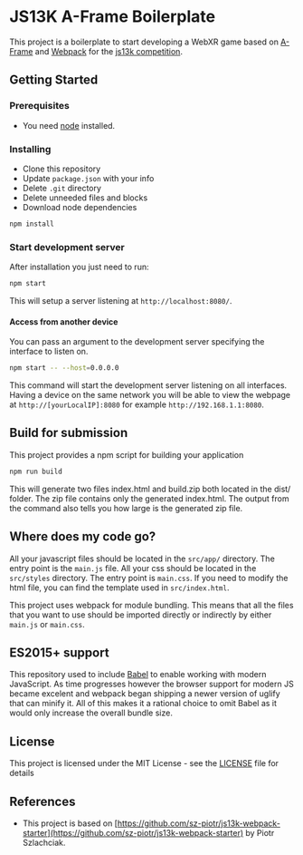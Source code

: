 # JS13K A-Frame Boilerplate

This project is a boilerplate to start developing a WebXR game based on [A-Frame](https://aframe.io/) and [Webpack](https://webpack.js.org/) for the [js13k competition](https://2019.js13kgames.com/).

## Getting Started

### Prerequisites

- You need [node](https://nodejs.org/en/download/current/) installed.

### Installing

- Clone this repository
- Update `package.json` with your info
- Delete `.git` directory
- Delete unneeded files and blocks
- Download node dependencies

```bash
npm install
```

### Start development server

After installation you just need to run:

```bash
npm start
```

This will setup a server listening at `http://localhost:8080/`.

#### Access from another device

You can pass an argument to the development server specifying the interface to listen on.

```bash
npm start -- --host=0.0.0.0
```

This command will start the development server listening on all interfaces. Having a device on the same network you will be able to view the webpage at `http://[yourLocalIP]:8080` for example `http://192.168.1.1:8080`.

## Build for submission

This project provides a npm script for building your application

```bash
npm run build
```

This will generate two files index.html and build.zip both located in the dist/ folder. The zip file contains only the generated index.html. The output from the command also tells you how large is the generated zip file.

## Where does my code go?

All your javascript files should be located in the `src/app/` directory. The entry point is the `main.js` file. All your css should be located in the `src/styles` directory. The entry point is `main.css`. If you need to modify the html file, you can find the template used in `src/index.html`.

This project uses webpack for module bundling. This means that all the files that you want to use should be imported directly or indirectly by either `main.js` or `main.css`.

## ES2015+ support

This repository used to include [Babel](https://babeljs.io/) to enable working with modern JavaScript. As time progresses however the browser support for modern JS became excelent and webpack began shipping a newer version of uglify that can minify it. All of this makes it a rational choice to omit Babel as it would only increase the overall bundle size.

## License

This project is licensed under the MIT License - see the [LICENSE](LICENSE) file for details

## References

* This project is based on [https://github.com/sz-piotr/js13k-webpack-starter](https://github.com/sz-piotr/js13k-webpack-starter) by Piotr Szlachciak.
